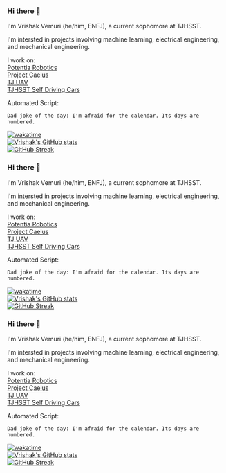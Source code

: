 ### Hi there 👋

I'm Vrishak Vemuri (he/him, ENFJ), a current sophomore at TJHSST.

I'm intersted in projects involving machine learning, electrical engineering, and mechanical engineering.

I work on:<br/>
[Potentia Robotics](https://github.com/PotentiaRobotics) <br/>
[Project Caelus](https://github.com/ProjectCaelus)<br/>
[TJ UAV](https://github.com/tj-uav)<br/>
[TJHSST Self Driving Cars](https://github.com/TJHSST-Self-Driving-Cars)<br/>

Automated Script: <br/>
```
Dad joke of the day: I'm afraid for the calendar. Its days are numbered.
```
[![wakatime](https://wakatime.com/badge/user/f50c2eed-58dc-4111-9ea8-620b41bd44f8.svg)](https://wakatime.com/@f50c2eed-58dc-4111-9ea8-620b41bd44f8) <br/>
[![Vrishak's GitHub stats](https://github-readme-stats.vercel.app/api?username=FluffyCube9343)](https://github.com/FluffyCube9343/github-readme-stats) <br/>
[![GitHub Streak](https://streak-stats.demolab.com?user=FluffyCube9343&theme=vue&hide_border=true)](https://git.io/streak-stats) <br/>
<!--
**FluffyCube9343/FluffyCube9343** is a ✨ _special_ ✨ repository because its `README.md` (this file) appears on your GitHub profile.

Here are some ideas to get you started:

- 🔭 I’m currently working on ...
- 🌱 I’m currently learning ...
- 👯 I’m looking to collaborate on ...
- 🤔 I’m looking for help with ...
- 💬 Ask me about ...
- 📫 How to reach me: ...
- 😄 Pronouns: ...
- ⚡ Fun fact: ...
-->
### Hi there 👋

I'm Vrishak Vemuri (he/him, ENFJ), a current sophomore at TJHSST.

I'm intersted in projects involving machine learning, electrical engineering, and mechanical engineering.

I work on:<br/>
[Potentia Robotics](https://github.com/PotentiaRobotics) <br/>
[Project Caelus](https://github.com/ProjectCaelus)<br/>
[TJ UAV](https://github.com/tj-uav)<br/>
[TJHSST Self Driving Cars](https://github.com/TJHSST-Self-Driving-Cars)<br/>

Automated Script: <br/>
```
Dad joke of the day: I'm afraid for the calendar. Its days are numbered.
```
[![wakatime](https://wakatime.com/badge/user/f50c2eed-58dc-4111-9ea8-620b41bd44f8.svg)](https://wakatime.com/@f50c2eed-58dc-4111-9ea8-620b41bd44f8) <br/>
[![Vrishak's GitHub stats](https://github-readme-stats.vercel.app/api?username=FluffyCube9343)](https://github.com/FluffyCube9343/github-readme-stats) <br/>
[![GitHub Streak](https://streak-stats.demolab.com?user=FluffyCube9343&theme=vue&hide_border=true)](https://git.io/streak-stats) <br/>
<!--
**FluffyCube9343/FluffyCube9343** is a ✨ _special_ ✨ repository because its `README.md` (this file) appears on your GitHub profile.

Here are some ideas to get you started:

- 🔭 I’m currently working on ...
- 🌱 I’m currently learning ...
- 👯 I’m looking to collaborate on ...
- 🤔 I’m looking for help with ...
- 💬 Ask me about ...
- 📫 How to reach me: ...
- 😄 Pronouns: ...
- ⚡ Fun fact: ...
-->
### Hi there 👋

I'm Vrishak Vemuri (he/him, ENFJ), a current sophomore at TJHSST.

I'm intersted in projects involving machine learning, electrical engineering, and mechanical engineering.

I work on:<br/>
[Potentia Robotics](https://github.com/PotentiaRobotics) <br/>
[Project Caelus](https://github.com/ProjectCaelus)<br/>
[TJ UAV](https://github.com/tj-uav)<br/>
[TJHSST Self Driving Cars](https://github.com/TJHSST-Self-Driving-Cars)<br/>

Automated Script: <br/>
```
Dad joke of the day: I'm afraid for the calendar. Its days are numbered.
```
[![wakatime](https://wakatime.com/badge/user/f50c2eed-58dc-4111-9ea8-620b41bd44f8.svg)](https://wakatime.com/@f50c2eed-58dc-4111-9ea8-620b41bd44f8) <br/>
[![Vrishak's GitHub stats](https://github-readme-stats.vercel.app/api?username=FluffyCube9343)](https://github.com/FluffyCube9343/github-readme-stats) <br/>
[![GitHub Streak](https://streak-stats.demolab.com?user=FluffyCube9343&theme=vue&hide_border=true)](https://git.io/streak-stats) <br/>
<!--
**FluffyCube9343/FluffyCube9343** is a ✨ _special_ ✨ repository because its `README.md` (this file) appears on your GitHub profile.

Here are some ideas to get you started:

- 🔭 I’m currently working on ...
- 🌱 I’m currently learning ...
- 👯 I’m looking to collaborate on ...
- 🤔 I’m looking for help with ...
- 💬 Ask me about ...
- 📫 How to reach me: ...
- 😄 Pronouns: ...
- ⚡ Fun fact: ...
-->
